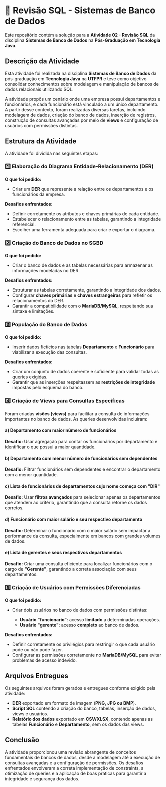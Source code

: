 # 📌 Revisão SQL - Sistemas de Banco de Dados

Este repositório contém a solução para a **Atividade 02 - Revisão SQL** da disciplina **Sistemas de Banco de Dados** na **Pós-Graduação em Tecnologia Java**. 

## Descrição da Atividade

Esta atividade foi realizada na disciplina **Sistemas de Banco de Dados** da pós-graduação em **Tecnologia Java** na **UTFPR** e teve como objetivo consolidar conhecimentos sobre modelagem e manipulação de bancos de dados relacionais utilizando SQL.

A atividade propôs um cenário onde uma empresa possui departamentos e funcionários, e cada funcionário está vinculado a um único departamento. A partir desse contexto, foram realizadas diversas tarefas, incluindo modelagem de dados, criação do banco de dados, inserção de registros, construção de consultas avançadas por meio de **views** e configuração de usuários com permissões distintas.

## Estrutura da Atividade

A atividade foi dividida nas seguintes etapas:

### 1️⃣ Elaboração do Diagrama Entidade-Relacionamento (DER)

**O que foi pedido:**

* Criar um **DER** que represente a relação entre os departamentos e os funcionários da empresa.

**Desafios enfrentados:**

* Definir corretamente os atributos e chaves primárias de cada entidade.
* Estabelecer o relacionamento entre as tabelas, garantindo a integridade referencial.
* Escolher uma ferramenta adequada para criar e exportar o diagrama.

### 2️⃣ Criação do Banco de Dados no SGBD

**O que foi pedido:**

* Criar o banco de dados e as tabelas necessárias para armazenar as informações modeladas no DER.

**Desafios enfrentados:**

* Estruturar as tabelas corretamente, garantindo a integridade dos dados.
* Configurar **chaves primárias** e **chaves estrangeiras** para refletir os relacionamentos do DER.
* Garantir a compatibilidade com o **MariaDB/MySQL**, respeitando sua sintaxe e limitações.

### 3️⃣ População do Banco de Dados

**O que foi pedido:**

* Inserir dados fictícios nas tabelas **Departamento** e **Funcionário** para viabilizar a execução das consultas.

**Desafios enfrentados:**

* Criar um conjunto de dados coerente e suficiente para validar todas as queries exigidas.
* Garantir que as inserções respeitassem as **restrições de integridade** impostas pelo esquema do banco.

### 4️⃣ Criação de **Views** para Consultas Específicas

Foram criadas **visões (views)** para facilitar a consulta de informações importantes no banco de dados. As queries desenvolvidas incluíram:

#### a) Departamento com maior número de funcionários

**Desafio:** Usar agregação para contar os funcionários por departamento e identificar o que possui a maior quantidade.

#### b) Departamento com menor número de funcionários sem dependentes

**Desafio:** Filtrar funcionários sem dependentes e encontrar o departamento com a menor quantidade.

#### c) Lista de funcionários de departamentos cujo nome começa com "DIR"

**Desafio:** Usar **filtros avançados** para selecionar apenas os departamentos que atendem ao critério, garantindo que a consulta retorne os dados corretos.

#### d) Funcionário com maior salário e seu respectivo departamento

**Desafio:** Determinar o funcionário com o maior salário sem impactar a performance da consulta, especialmente em bancos com grandes volumes de dados.

#### e) Lista de gerentes e seus respectivos departamentos

**Desafio:** Criar uma consulta eficiente para localizar funcionários com o cargo de **"Gerente"**, garantindo a correta associação com seus departamentos.

### 5️⃣ Criação de Usuários com Permissões Diferenciadas

**O que foi pedido:**

* Criar dois usuários no banco de dados com permissões distintas:

  * **Usuário "funcionario"**: acesso **limitado** a determinadas operações.
  * **Usuário "gerente"**: acesso **completo** ao banco de dados.

**Desafios enfrentados:**

* Definir corretamente os privilégios para restringir o que cada usuário pode ou não pode fazer.
* Configurar as permissões corretamente no **MariaDB/MySQL** para evitar problemas de acesso indevido.

## Arquivos Entregues

Os seguintes arquivos foram gerados e entregues conforme exigido pela atividade:

* **DER** exportado em formato de imagem (**PNG, JPG ou BMP**).
* **Script SQL** contendo a criação do banco, tabelas, inserção de dados, views e usuários.
* **Relatório dos dados** exportado em **CSV/XLSX**, contendo apenas as tabelas **Funcionário** e **Departamento**, sem os dados das views.

## Conclusão

A atividade proporcionou uma revisão abrangente de conceitos fundamentais de bancos de dados, desde a modelagem até a execução de consultas avançadas e a configuração de permissões. Os desafios enfrentados envolveram a correta implementação de constraints, a otimização de queries e a aplicação de boas práticas para garantir a integridade e segurança dos dados.


